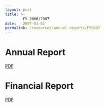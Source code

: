 ```yaml
---
layout: post
title: >-
        FY 2006/2007
date:   2007-01-01
permalink: /resources/annual-reports/FY0607
---
```


# **Annual Report**
[PDF](/resources/annual-reports/files/Sentosa_AR_0607.pdf)


# **Financial Report**
[PDF](/resources/annual-reports/files/Sentosa_AR_0607_Financial_Report.pdf)